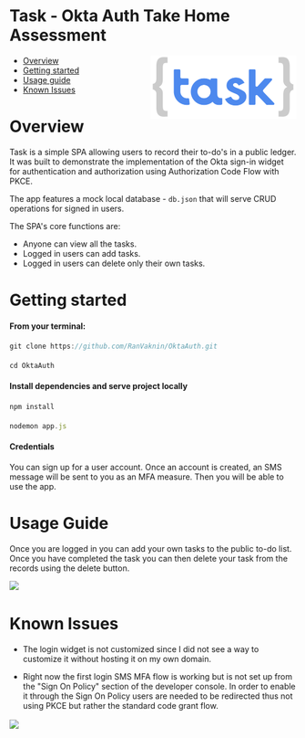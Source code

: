 # Task - Okta Auth Take Home Assessment

[<img src="public/tasklogo_2.png" align="right" width="256px"/>]()

-   [Overview](#Overview)
-   [Getting started](#getting-started)
-   [Usage guide](#usage-guide)
-   [Known Issues](#known-issues)

# Overview

Task is a simple SPA allowing users to record their to-do's in a public ledger. It was built to demonstrate the implementation of the Okta sign-in widget for authentication and authorization using Authorization Code Flow with PKCE.

The app features a mock local database - `db.json` that will serve CRUD operations for signed in users.

The SPA's core functions are:

-   Anyone can view all the tasks.
-   Logged in users can add tasks.
-   Logged in users can delete only their own tasks.

# Getting started

#### From your terminal:

```javascript
git clone https://github.com/RanVaknin/OktaAuth.git

cd OktaAuth
```

#### Install dependencies and serve project locally

```javascript
npm install

nodemon app.js
```

#### Credentials

You can sign up for a user account. Once an account is created, an SMS message will be sent to you as an MFA measure. Then you will be able to use the app.

# Usage Guide

Once you are logged in you can add your own tasks to the public to-do list.
Once you have completed the task you can then delete your task from the records using the delete button.

[<img src="https://i.ibb.co/vYXGpcz/image.png" />](https://i.ibb.co/vYXGpcz/image.png)

# Known Issues

-   The login widget is not customized since I did not see a way to customize it without hosting it on my own domain.

-   Right now the first login SMS MFA flow is working but is not set up from the "Sign On Policy" section of the developer console. In order to enable it through the Sign On Policy users are needed to be redirected thus not using PKCE but rather the standard code grant flow.

[<img src="https://i.ibb.co/nLYQDC0/web-development.png" width="300px" align="center"/>](https://i.ibb.co/nLYQDC0/web-development.png)

